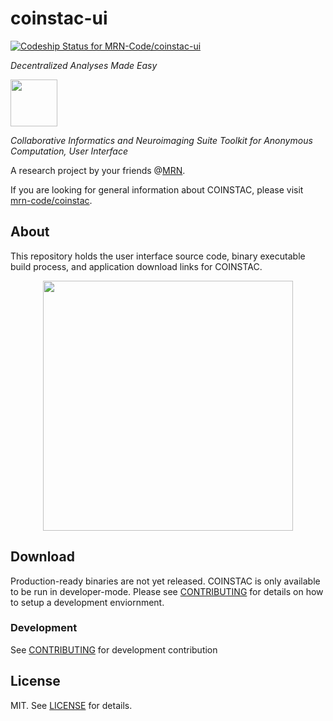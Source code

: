 # coinstac-ui

[ ![Codeship Status for MRN-Code/coinstac-ui](https://codeship.com/projects/c103f910-09d2-0134-7828-0ed96050b2d1/status?branch=master)](https://codeship.com/projects/155385)

_Decentralized Analyses Made Easy_

<img src="https://github.com/MRN-Code/coinstac-common/blob/master/img/coinstac.png" height="75px" />

_Collaborative Informatics and Neuroimaging Suite Toolkit for Anonymous Computation, User Interface_

A research project by your friends @[MRN](http://www.mrn.org/).

If you are looking for general information about COINSTAC, please visit [mrn-code/coinstac](https://github.com/mrn-code/coinstac).


## About

This repository holds the user interface source code, binary executable build process, and application download links for COINSTAC.

<center><img width="400px" src="https://raw.githubusercontent.com/MRN-Code/coinstac-ui/master/img/basic-ui.png" /></center>


## Download
Production-ready binaries are not yet released.  COINSTAC is only available to be run in developer-mode.  Please see [CONTRIBUTING](CONTRIBUTING.md) for details on how to setup a development enviornment.

### Development
See [CONTRIBUTING](CONTRIBUTING.md) for development contribution

## License

MIT. See [LICENSE](./LICENSE) for details.
